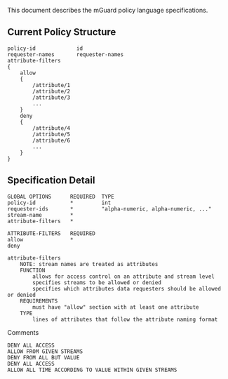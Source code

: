 This document describes the mGuard policy language specifications.

Current Policy Structure
------------------------
```
policy-id             id
requester-names       requester-names
attribute-filters
{
    allow
    {
        /attribute/1
        /attribute/2
        /attribute/3
        ...
    }
    deny
    {
        /attribute/4
        /attribute/5
        /attribute/6
        ...
    }
}

```

Specification Detail
-----------------------
```
GLOBAL OPTIONS      REQUIRED  TYPE
policy-id           *         int
requester-ids       *         "alpha-numeric, alpha-numeric, ..."
stream-name         *
attribute-filters   *

ATTRIBUTE-FILTERS   REQUIRED
allow               *
deny
```
```
attribute-filters
    NOTE: stream names are treated as attributes
    FUNCTION
        allows for access control on an attribute and stream level
        specifies streams to be allowed or denied
        specifies which attributes data requesters should be allowed or denied
    REQUIREMENTS
        must have "allow" section with at least one attribute
    TYPE
        lines of attributes that follow the attribute naming format
```

Comments
```
DENY ALL ACCESS
ALLOW FROM GIVEN STREAMS
DENY FROM ALL BUT VALUE
DENY ALL ACCESS
ALLOW ALL TIME ACCORDING TO VALUE WITHIN GIVEN STREAMS
```
